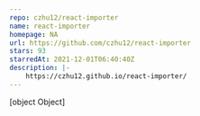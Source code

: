 ```yaml
---
repo: czhu12/react-importer
name: react-importer
homepage: NA
url: https://github.com/czhu12/react-importer
stars: 93
starredAt: 2021-12-01T06:40:40Z
description: |-
    https://czhu12.github.io/react-importer/
---
```


[object Object]
